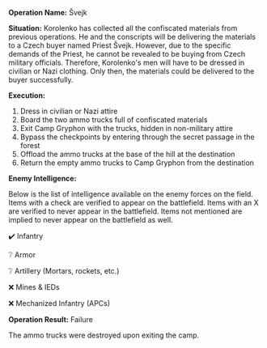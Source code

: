 __Operation Name:__ Švejk

__Situation:__ Korolenko has collected all the confiscated materials from previous operations. He and the conscripts will be delivering the materials to a Czech buyer named Priest Švejk. However, due to the specific demands of the Priest, he cannot be revealed to be buying from Czech military officials. Therefore, Korolenko's men will have to be dressed in civilian or Nazi clothing. Only then, the materials could be delivered to the buyer successfully.

__Execution:__ 
1. Dress in civilian or Nazi attire
2. Board the two ammo trucks full of confiscated materials
4. Exit Camp Gryphon with the trucks, hidden in non-military attire
5. Bypass the checkpoints by entering through the secret passage in the forest
6. Offload the ammo trucks at the base of the hill at the destination
7. Return the empty ammo trucks to Camp Gryphon from the destination

__Enemy Intelligence:__

Below is the list of intelligence available on the enemy forces on the field. Items with a check are verified to appear on the battlefield. Items with an X are verified to never appear in the battlefield. Items not mentioned are implied to never appear on the battlefield as well.

:heavy_check_mark: Infantry

:grey_question: Armor

:grey_question: Artillery (Mortars, rockets, etc.)

:x: Mines & IEDs

:x: Mechanized Infantry (APCs)

__Operation Result:__ Failure

The ammo trucks were destroyed upon exiting the camp.